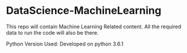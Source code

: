 # DataScience-MachineLearning
This repo will contain Machine Learning Related content. All the required data to run the code will also be there.

Python Version Used: Developed on python 3.6.1
